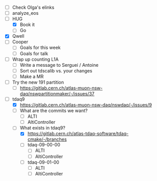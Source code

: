 - [ ] Check Olga's elinks
- [ ] analyze_eos
- [ ] HUG
  - [x] Book it
  - [ ] Go
- [x] Qwell
- [ ] Cooper
  - [ ] Goals for this week
  - [ ] Goals for talk
- [ ] Wrap up counting L1A
  - [ ] Write a message to Serguei / Antoine
  - [ ] Sort out tdscalib vs. your changes
  - [ ] Make a MR
- [ ] Try the new 191 partition
  - [ ] https://gitlab.cern.ch/atlas-muon-nsw-daq/nswpartitionmaker/-/issues/37
- [ ] tdaq9
  - [x] https://gitlab.cern.ch/atlas-muon-nsw-daq/nswdaq/-/issues/9
  - [ ] What are the commits we want?
    - [ ] ALTI
    - [ ] AltiController
  - [ ] What exists in tdaq9?
    - [x] https://gitlab.cern.ch/atlas-tdaq-software/tdaq-cmake/-/branches
    - [ ] tdaq-09-00-00
      - [ ] ALTI
      - [ ] AltiController
    - [ ] tdaq-09-01-00
      - [ ] ALTI
      - [ ] AltiController
